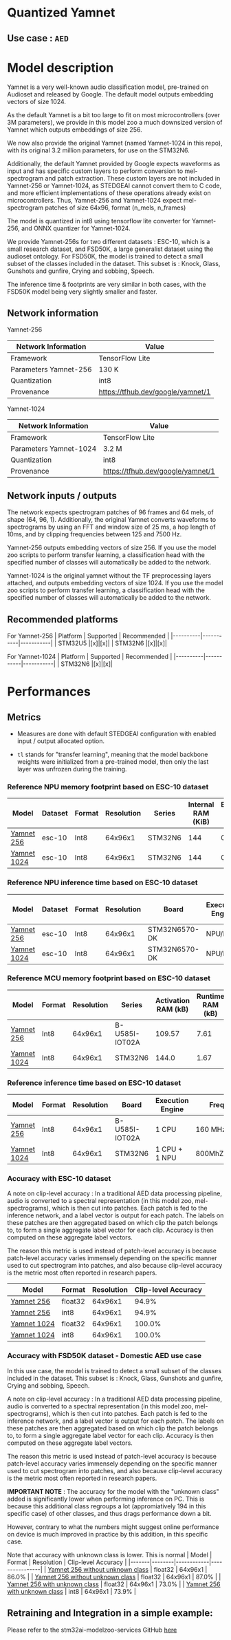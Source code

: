 # Quantized Yamnet

## **Use case** : `AED`

# Model description

Yamnet is a very well-known audio classification model, pre-trained on Audioset and released by Google. The default model outputs embedding vectors of size 1024.

As the default Yamnet is a bit too large to fit on most microcontrollers (over 3M parameters), we provide in this model zoo a much downsized version of Yamnet which outputs embeddings of size 256.

We now also provide the original Yamnet (named Yamnet-1024 in this repo), with its original 3.2 million parameters, for use on the STM32N6.

Additionally, the default Yamnet provided by Google expects waveforms as input and has specific custom layers to perform conversion to mel-spectrogram and patch extraction.
These custom layers are not included in Yamnet-256 or Yamnet-1024, as STEDGEAI cannot convert them to C code, and more efficient implementations of these operations already exist on microcontrollers. 
Thus, Yamnet-256 and Yamnet-1024 expect mel-spectrogram patches of size 64x96, format (n_mels, n_frames)

The model is quantized in int8 using tensorflow lite converter for Yamnet-256, and ONNX quantizer for Yamnet-1024.

We provide Yamnet-256s for two different datasets : ESC-10, which is a small research dataset, and FSD50K, a large generalist dataset using the audioset ontology.
For FSD50K, the model is trained to detect a small subset of the classes included in the dataset. This subset is : Knock, Glass, Gunshots and gunfire, Crying and sobbing, Speech.

The inference time & footprints are very similar in both cases, with the FSD50K model being very slightly smaller and faster.

## Network information

Yamnet-256

| Network Information     |  Value          |
|-------------------------|-----------------|
|  Framework              | TensorFlow Lite |
|  Parameters Yamnet-256  | 130 K           |
|  Quantization           | int8            |
|  Provenance             | https://tfhub.dev/google/yamnet/1 |

Yamnet-1024

| Network Information     |  Value          |
|-------------------------|-----------------|
|  Framework              | TensorFlow Lite |
|  Parameters Yamnet-1024  | 3.2 M           |
|  Quantization           | int8            |
|  Provenance             | https://tfhub.dev/google/yamnet/1 |


## Network inputs / outputs


The network expects spectrogram patches of 96 frames and 64 mels, of shape (64, 96, 1).
Additionally, the original Yamnet converts waveforms to spectrograms by using an FFT and window size of 25 ms, a hop length of 10ms, and by clipping frequencies between 125 and 7500 Hz.

Yamnet-256 outputs embedding vectors of size 256. If you use the model zoo scripts to perform transfer learning, a classification head with the specified number of classes will automatically be added to the network.

Yamnet-1024 is the original yamnet without the TF preprocessing layers attached, and outputs embedding vectors of size 1024. If you use the model zoo scripts to perform transfer learning, a classification head with the specified number of classes will automatically be added to the network.


## Recommended platforms

For Yamnet-256
| Platform | Supported | Recommended |
|----------|-----------|-----------|
| STM32U5  |[x]|[x]|
| STM32N6  |[x]|[x]|

For Yamnet-1024
| Platform | Supported | Recommended |
|----------|-----------|-----------|
| STM32N6  |[x]|[x]|



# Performances

## Metrics

* Measures are done with default STEDGEAI configuration with enabled input / output allocated option.

* `tl` stands for "transfer learning", meaning that the model backbone weights were initialized from a pre-trained model, then only the last layer was unfrozen during the training.

### Reference **NPU** memory footprint based on ESC-10 dataset
|Model      | Dataset       | Format   | Resolution | Series    | Internal RAM (KiB) | External RAM (KiB) | Weights Flash (KiB) | STM32Cube.AI version | STEdgeAI Core version |
|----------|------------------|--------|-------------|------------------|------------------|---------------------|-------|----------------------|-------------------------|
| [Yamnet 256](ST_pretrainedmodel_public_dataset/esc10/yamnet_256_64x96_tl/yamnet_256_64x96_tl_int8.tflite)  | esc-10 | Int8 | 64x96x1 | STM32N6 |                                                144 | 0.0 | 167.7 | 10.2.0 | 2.2.0 |
| [Yamnet 1024](ST_pretrainedmodel_public_dataset/esc10/yamnet_1024_64x96_tl/yamnet_1024_64x96_tl_qdq_int8.onnx) | esc-10 | Int8 | 64x96x1 | STM32N6 |                                       144 | 0.0 | 	3450.58 | 10.2.0 | 2.2.0 |

### Reference **NPU**  inference time  based on ESC-10 dataset
| Model  | Dataset          | Format | Resolution  | Board            | Execution Engine | Inference time (ms) | Inf / sec   | STM32Cube.AI version  |  STEdgeAI Core version |
|--------|------------------|--------|-------------|------------------|------------------|---------------------|-------|----------------------|-------------------------|
| [Yamnet 256](ST_pretrainedmodel_public_dataset/esc10/yamnet_256_64x96_tl/yamnet_256_64x96_tl_int8.tflite) | esc-10      | Int8     | 64x96x1  | STM32N6570-DK   |   NPU/MCU      |              1.05      |   952.38           |       10.2.0        |     2.2.0   |
| [Yamnet 1024](ST_pretrainedmodel_public_dataset/esc10/yamnet_1024_64x96_tl/yamnet_1024_64x96_tl_qdq_int8.onnx) | esc-10      | Int8     | 64x96x1  | STM32N6570-DK   |   NPU/MCU      |        9.88      |   101.21           |       10.2.0        |     2.2.0   |


### Reference **MCU** memory footprint based on ESC-10 dataset
| Model             | Format | Resolution | Series  | Activation RAM (kB) | Runtime RAM (kB) | Weights Flash (kB) | Code Flash (kB) | Total RAM (kB)  | Total Flash (kB) | STM32Cube.AI version  |
|-------------------|--------|------------|---------|----------------|-------------|---------------|------------|-------------|-------------|-----------------------|
|[Yamnet 256](ST_pretrainedmodel_public_dataset/esc10/yamnet_256_64x96_tl/yamnet_256_64x96_tl_int8.tflite) | Int8 | 64x96x1 | B-U585I-IOT02A    | 109.57               |   7.61        |   135.91           |   56.67  | 117.18 | 192.58 | 10.2.0 |
|[Yamnet 1024](ST_pretrainedmodel_public_dataset/esc10/yamnet_1024_64x96_tl/yamnet_1024_64x96_tl_qdq_int8.onnx) | Int8 | 64x96x1 | STM32N6 | 144.0               |   	1.67        |   3450.58          |  252.48  | 145.67 | 3703.06 | 10.2.0 |

### Reference inference time based on ESC-10 dataset
| Model             | Format | Resolution | Board            | Execution Engine | Frequency    | Inference time  | STM32Cube.AI version  |
|-------------------|--------|------------|------------------|------------------|--------------|-----------------|-----------------------|
| [Yamnet 256](ST_pretrainedmodel_public_dataset/esc10/yamnet_256_64x96_tl/yamnet_256_64x96_tl_int8.tflite) | Int8 | 64x96x1 | B-U585I-IOT02A | 1 CPU | 160 MHz | 279.62 ms | 10.2.0    
|[Yamnet 1024](ST_pretrainedmodel_public_dataset/esc10/yamnet_1024_64x96_tl/yamnet_1024_64x96_tl_qdq_int8.onnx) | Int8 | 64x96x1 | STM32N6 | 1 CPU + 1 NPU | 800MhZ/1000MhZ | 9.88 ms | 10.2.0


### Accuracy with ESC-10 dataset

A note on clip-level accuracy : In a traditional AED data processing pipeline, audio is converted to a spectral representation (in this model zoo, mel-spectrograms), which is then cut into patches. Each patch is fed to the inference network, and a label vector is output for each patch. The labels on these patches are then aggregated based on which clip the patch belongs to, to form a single aggregate label vector for each clip. Accuracy is then computed on these aggregate label vectors.

The reason this metric is used instead of patch-level accuracy is because patch-level accuracy varies immensely depending on the specific manner used to cut spectrogram into patches, and also because clip-level accuracy is the metric most often reported in research papers.

| Model | Format | Resolution | Clip-level Accuracy |
|-------|--------|------------|----------------|
| [Yamnet 256](ST_pretrainedmodel_public_dataset/esc10/yamnet_256_64x96_tl/yamnet_256_64x96_tl.h5) | float32 | 64x96x1 | 94.9% |
| [Yamnet 256](ST_pretrainedmodel_public_dataset/esc10/yamnet_256_64x96_tl/yamnet_256_64x96_tl_int8.tflite) | int8 | 64x96x1 | 94.9% |
| [Yamnet 1024](ST_pretrainedmodel_public_dataset/esc10/yamnet_1024_64x96_tl/yamnet_1024_64x96_tl.h5) | float32 | 64x96x1 | 100.0% |
| [Yamnet 1024](ST_pretrainedmodel_public_dataset/esc10/yamnet_1024_64x96_tl/yamnet_1024_64x96_tl_qdq_int8.onnx) | int8 | 64x96x1 | 100.0% |



### Accuracy with FSD50K dataset - Domestic AED use case
In this use case, the model is trained to detect a small subset of the classes included in the dataset. This subset is : Knock, Glass, Gunshots and gunfire, Crying and sobbing, Speech.

A note on clip-level accuracy : In a traditional AED data processing pipeline, audio is converted to a spectral representation (in this model zoo, mel-spectrograms), which is then cut into patches. Each patch is fed to the inference network, and a label vector is output for each patch. The labels on these patches are then aggregated based on which clip the patch belongs to, to form a single aggregate label vector for each clip. Accuracy is then computed on these aggregate label vectors.

The reason this metric is used instead of patch-level accuracy is because patch-level accuracy varies immensely depending on the specific manner used to cut spectrogram into patches, and also because clip-level accuracy is the metric most often reported in research papers.

**IMPORTANT NOTE** : The accuracy for the model with the "unknown class" added is significantly lower when performing inference on PC. This is because this additional class regroups a lot (appromiatively 194 in this specific case) of other classes, and thus drags performance down a bit.

However, contrary to what the numbers might suggest online performance on device is much improved in practice by this addition, in this specific case.

Note that accuracy with unknown class is lower. This is normal
| Model | Format | Resolution | Clip-level Accuracy |
|-------|--------|------------|----------------|
| [Yamnet 256 without unknown class](ST_pretrainedmodel_public_dataset/fsd50k/yamnet_256_64x96_tl/without_unknown_class/yamnet_256_64x96_tl.h5) | float32 | 64x96x1 | 86.0% |
| [Yamnet 256 without unknown class](ST_pretrainedmodel_public_dataset/fsd50k/yamnet_256_64x96_tl/without_unknown_class/yamnet_256_64x96_tl_int8.tflite) | float32 | 64x96x1 | 87.0% |
| [Yamnet 256 with unknown class](ST_pretrainedmodel_public_dataset/fsd50k/yamnet_256_64x96_tl/with_unknown_class/yamnet_256_64x96_tl.h5) | float32 | 64x96x1 | 73.0% |
| [Yamnet 256 with unknown class](ST_pretrainedmodel_public_dataset/fsd50k/yamnet_256_64x96_tl/with_unknown_class/yamnet_256_64x96_tl_int8.tflite) | int8 | 64x96x1 | 73.9% |

## Retraining and Integration in a simple example:

Please refer to the stm32ai-modelzoo-services GitHub [here](https://github.com/STMicroelectronics/stm32ai-modelzoo-services)


